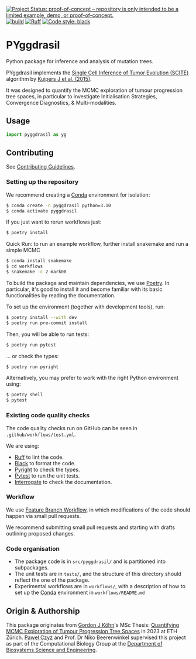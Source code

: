 [![Project Status: proof-of-concept – repository is only intended to be a limited example, demo, or proof-of-concept.](https://www.repostatus.org/badges/latest/concept.svg)](https://www.repostatus.org/#concept)
[![build](https://github.com/cbg-ethz/PYggdrasil/actions/workflows/test.yml/badge.svg)](https://github.com/cbg-ethz/PYggdrasil/actions/workflows/test.yml)
[![Ruff](https://img.shields.io/endpoint?url=https://raw.githubusercontent.com/charliermarsh/ruff/main/assets/badge/v2.json)](https://github.com/charliermarsh/ruff)
[![Code style: black](https://img.shields.io/badge/code%20style-black-000000.svg)](https://github.com/psf/black)

# PYggdrasil

Python package for inference and analysis of mutation trees.

PYggdrasil implements the [Single Cell Inference of Tumor Evolution (SCITE)](https://github.com/cbg-ethz/SCITE) algorithm by [Kuipers J et al. (2015)](https://pubmed.ncbi.nlm.nih.gov/29030470/).

It was designed to quantify the MCMC exploration of tumour progression tree spaces, in particular to investigate Initialisation Strategies, Convergence Diagnostics, & Multi-modalities.

## Usage

```python
import pyggdrasil as yg
```


## Contributing
See [Contributing Guidelines](https://cbg-ethz.github.io/PYggdrasil/contributing/).
### Setting up the repository

We recommend creating a [Conda](https://docs.conda.io/en/latest/) environment for isolation:

```bash
$ conda create -n pyggdrasil python=3.10
$ conda activate pyggdrasil
```

If you just want to rerun workflows just:

```bash
$ poetry install
```

Quick Run: to run an example workflow, further install snakemake and run a simple MCMC
```bash
$ conda install snakemake
$ cd workflows
$ snakemake -c 2 mark00 
```

To build the package and maintain dependencies, we use [Poetry](https://python-poetry.org/).
In particular, it's good to install it and become familiar with its basic functionalities by reading the documentation. 

To set up the environment (together with development tools), run:
```bash
$ poetry install --with dev
$ poetry run pre-commit install
```

Then, you will be able to run tests:
```bash
$ poetry run pytest
```
... or check the types:
```bash
$ poetry run pyright
```

Alternatively, you may prefer to work with the right Python environment using:
```bash
$ poetry shell
$ pytest
```

### Existing code quality checks
The code quality checks run on GitHub can be seen in ``.github/workflows/test.yml``.

We are using:

  * [Ruff](https://github.com/charliermarsh/ruff) to lint the code.
  * [Black](https://github.com/psf/black) to format the code.
  * [Pyright](https://github.com/microsoft/pyright) to check the types.
  * [Pytest](https://docs.pytest.org/) to run the unit tests.
  * [Interrogate](https://interrogate.readthedocs.io/) to check the documentation.


### Workflow

We use [Feature Branch Workflow](https://www.atlassian.com/git/tutorials/comparing-workflows/feature-branch-workflow),
in which modifications of the code should happen via small pull requests.

We recommend submitting small pull requests and starting with drafts outlining proposed changes.

### Code organisation

* The package code is in ``src/pyggdrasil/`` and is partitioned into subpackages.
* The unit tests are in ``tests/``, and the structure of this directory should reflect the one of the package.
* Experimental workflows are in ``workflows/``, with a description of how to set up the [Conda](https://docs.conda.io/en/latest/) environment in ``workflows/README.md``

## Origin & Authorship
This package originates from [Gordon J Köhn](https://github.com/gordonkoehn)'s MSc Thesis: [Quantifying MCMC Exploration of Tumour Progression Tree Spaces](https://www.research-collection.ethz.ch/handle/20.500.11850/642011) in 2023 at ETH Zürich.
[Paweł Czyż](https://pawel-czyz.github.io/) and Prof. Dr Niko Beerenwinkel supervised this project as part of the Computational Biology Group at the [Department of Biosystems Science and Engineering](https://www.bsse.ethz.ch/).
